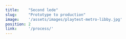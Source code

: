 ```yaml
---
title:    "Second lede"
slug:     "Prototype to production"
image:    '/assets/images/playtest-metro-libby.jpg'
position: 2
link:     '/process/'
---
```

